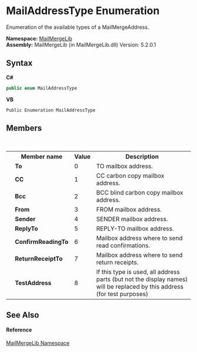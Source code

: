 # MailAddressType Enumeration
 

Enumeration of the available types of a MailMergeAddress.

**Namespace:**&nbsp;<a href="31c6ebbe-d683-7561-7308-5a5ee1f76bf5">MailMergeLib</a><br />**Assembly:**&nbsp;MailMergeLib (in MailMergeLib.dll) Version: 5.2.0.1

## Syntax

**C#**<br />
``` C#
public enum MailAddressType
```

**VB**<br />
``` VB
Public Enumeration MailAddressType
```


## Members
&nbsp;<table><tr><th></th><th>Member name</th><th>Value</th><th>Description</th></tr><tr><td /><td target="F:MailMergeLib.MailAddressType.To">**To**</td><td>0</td><td>TO mailbox address.</td></tr><tr><td /><td target="F:MailMergeLib.MailAddressType.CC">**CC**</td><td>1</td><td>CC carbon copy mailbox address.</td></tr><tr><td /><td target="F:MailMergeLib.MailAddressType.Bcc">**Bcc**</td><td>2</td><td>BCC blind carbon copy mailbox address.</td></tr><tr><td /><td target="F:MailMergeLib.MailAddressType.From">**From**</td><td>3</td><td>FROM mailbox address.</td></tr><tr><td /><td target="F:MailMergeLib.MailAddressType.Sender">**Sender**</td><td>4</td><td>SENDER mailbox address.</td></tr><tr><td /><td target="F:MailMergeLib.MailAddressType.ReplyTo">**ReplyTo**</td><td>5</td><td>REPLY-TO mailbox address.</td></tr><tr><td /><td target="F:MailMergeLib.MailAddressType.ConfirmReadingTo">**ConfirmReadingTo**</td><td>6</td><td>Mailbox address where to send read confirmations.</td></tr><tr><td /><td target="F:MailMergeLib.MailAddressType.ReturnReceiptTo">**ReturnReceiptTo**</td><td>7</td><td>Mailbox address where to send return receipts.</td></tr><tr><td /><td target="F:MailMergeLib.MailAddressType.TestAddress">**TestAddress**</td><td>8</td><td>If this type is used, all address parts (but not the display names) will be replaced by this address (for test purposes)</td></tr></table>

## See Also


#### Reference
<a href="31c6ebbe-d683-7561-7308-5a5ee1f76bf5">MailMergeLib Namespace</a><br />